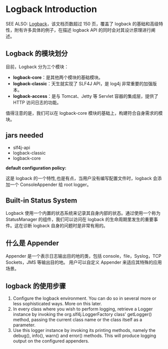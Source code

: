 # Logback Introduction
SEE ALSO: [Logback](https://logback.qos.ch/)，该文档页数超过 150 页，覆盖了 logback 的基础和高级特性，附有许多具体的例子，在描述 logback API 的同时会对其设计原理进行阐述。

## Logback 的模块划分 
目前，Logback 分为三个模块：
* **logback-core**：是其他两个模块的基础模块。
* **logback-classic**：天生就实现了 SLF4J API，是 log4j 非常重要的加强版本。
* **logback-access**：是与 Tomcat、Jetty 等 Servlet 容器的集成层，提供了 HTTP 访问日志的功能。

值得注意的是，我们可以在 logback-core 模块的基础上，构建符合自身需求的模块。

## jars needed
* slf4j-api
* logback-classic
* logback-core

**default configuration policy:**

这是 logback 的一个特性,也是有点，当用户没有编写配置文件时，logback 会添加一个 ConsoleAppender 给 root logger。 

## Built-in Status System
Logback 使用一个内置的状态系统来记录其自身内部的状态。通过使用一个称为 StatusManager 的组件，我们可以访问在 logback 的生命周期里发生的重要事件。这在诊断 logback 自身的问题时是非常有用的。

## 什么是 Appender
Appender 是一个表示日志输出目的地的类，包括 console，file，Syslog，TCP Sockets，JMS 等输出目的地。
用户可以自定义 Appender 来适应其特殊的应用场景。

## logback 的使用步骤
1. Configure the logback environment. You can do so in several more or less sophisticated ways. More on this later.
2. In every class where you wish to perform logging, retrieve a Logger instance by invoking the org.slf4j.LoggerFactory class' getLogger() method, passing the current class name or the class itself as a parameter.
3. Use this logger instance by invoking its printing methods, namely the debug(), info(), warn() and error() methods. This will produce logging output on the configured appenders.
